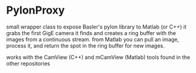 # PylonProxy
small wrapper class to expose Basler's pylon library to Matlab (or C++)
it grabs the first GigE camera it finds and creates a ring buffer with the images from a continuous stream.
from Matlab you can pull an image, process it, and return the spot in the ring buffer for new images.

works with the CamView (C++) and mCamView (Matlab) tools found in the other repositories

